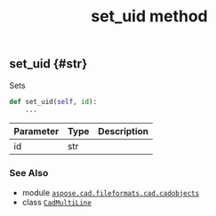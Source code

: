 ﻿---
title: set_uid method
second_title: Aspose.CAD for Python via .NET API References
description: 
type: docs
weight: 30
url: /python-net/aspose.cad.fileformats.cad.cadobjects/cadmultiline/set_uid/
is_root: false
---

## set_uid {#str}

Sets



```python
def set_uid(self, id):
    ...
```


| Parameter | Type | Description |
| :- | :- | :- |
| id | str |  |



### See Also
* module [`aspose.cad.fileformats.cad.cadobjects`](../../)
* class [`CadMultiLine`](/cad/python-net/aspose.cad.fileformats.cad.cadobjects/cadmultiline)
